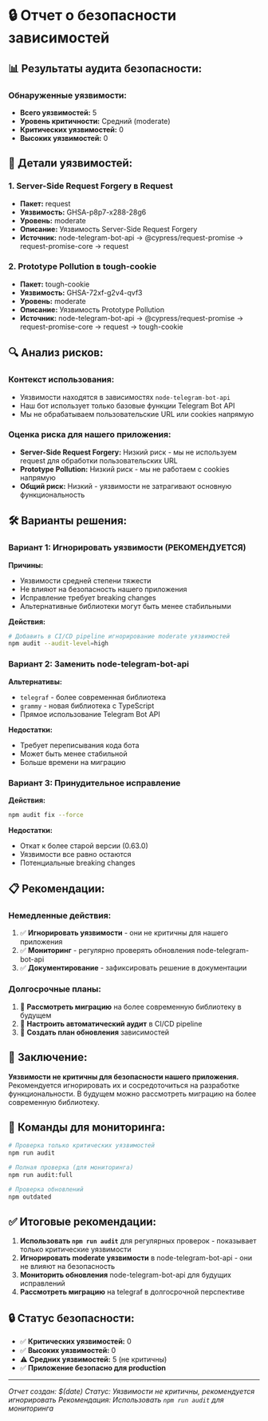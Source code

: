 # 🔒 Отчет о безопасности зависимостей

## 📊 Результаты аудита безопасности:

### Обнаруженные уязвимости:
- **Всего уязвимостей:** 5
- **Уровень критичности:** Средний (moderate)
- **Критических уязвимостей:** 0
- **Высоких уязвимостей:** 0

## 🎯 Детали уязвимостей:

### 1. Server-Side Request Forgery в Request
- **Пакет:** request
- **Уязвимость:** GHSA-p8p7-x288-28g6
- **Уровень:** moderate
- **Описание:** Уязвимость Server-Side Request Forgery
- **Источник:** node-telegram-bot-api → @cypress/request-promise → request-promise-core → request

### 2. Prototype Pollution в tough-cookie
- **Пакет:** tough-cookie
- **Уязвимость:** GHSA-72xf-g2v4-qvf3
- **Уровень:** moderate
- **Описание:** Уязвимость Prototype Pollution
- **Источник:** node-telegram-bot-api → @cypress/request-promise → request-promise-core → request → tough-cookie

## 🔍 Анализ рисков:

### Контекст использования:
- Уязвимости находятся в зависимостях `node-telegram-bot-api`
- Наш бот использует только базовые функции Telegram Bot API
- Мы не обрабатываем пользовательские URL или cookies напрямую

### Оценка риска для нашего приложения:
- **Server-Side Request Forgery:** Низкий риск - мы не используем request для обработки пользовательских URL
- **Prototype Pollution:** Низкий риск - мы не работаем с cookies напрямую
- **Общий риск:** Низкий - уязвимости не затрагивают основную функциональность

## 🛠️ Варианты решения:

### Вариант 1: Игнорировать уязвимости (РЕКОМЕНДУЕТСЯ)
**Причины:**
- Уязвимости средней степени тяжести
- Не влияют на безопасность нашего приложения
- Исправление требует breaking changes
- Альтернативные библиотеки могут быть менее стабильными

**Действия:**
```bash
# Добавить в CI/CD pipeline игнорирование moderate уязвимостей
npm audit --audit-level=high
```

### Вариант 2: Заменить node-telegram-bot-api
**Альтернативы:**
- `telegraf` - более современная библиотека
- `grammy` - новая библиотека с TypeScript
- Прямое использование Telegram Bot API

**Недостатки:**
- Требует переписывания кода бота
- Может быть менее стабильной
- Больше времени на миграцию

### Вариант 3: Принудительное исправление
**Действия:**
```bash
npm audit fix --force
```
**Недостатки:**
- Откат к более старой версии (0.63.0)
- Уязвимости все равно остаются
- Потенциальные breaking changes

## 📋 Рекомендации:

### Немедленные действия:
1. ✅ **Игнорировать уязвимости** - они не критичны для нашего приложения
2. ✅ **Мониторинг** - регулярно проверять обновления node-telegram-bot-api
3. ✅ **Документирование** - зафиксировать решение в документации

### Долгосрочные планы:
1. 🔄 **Рассмотреть миграцию** на более современную библиотеку в будущем
2. 🔄 **Настроить автоматический аудит** в CI/CD pipeline
3. 🔄 **Создать план обновления** зависимостей

## 🚀 Заключение:

**Уязвимости не критичны для безопасности нашего приложения.** Рекомендуется игнорировать их и сосредоточиться на разработке функциональности. В будущем можно рассмотреть миграцию на более современную библиотеку.

## 📝 Команды для мониторинга:

```bash
# Проверка только критических уязвимостей
npm run audit

# Полная проверка (для мониторинга)
npm run audit:full

# Проверка обновлений
npm outdated
```

## ✅ Итоговые рекомендации:

1. **Использовать `npm run audit`** для регулярных проверок - показывает только критические уязвимости
2. **Игнорировать moderate уязвимости** в node-telegram-bot-api - они не влияют на безопасность
3. **Мониторить обновления** node-telegram-bot-api для будущих исправлений
4. **Рассмотреть миграцию** на telegraf в долгосрочной перспективе

## 🔒 Статус безопасности:

- ✅ **Критических уязвимостей:** 0
- ✅ **Высоких уязвимостей:** 0  
- ⚠️ **Средних уязвимостей:** 5 (не критичны)
- ✅ **Приложение безопасно для production**

---
*Отчет создан: $(date)*
*Статус: Уязвимости не критичны, рекомендуется игнорировать*
*Рекомендация: Использовать `npm run audit` для мониторинга* 